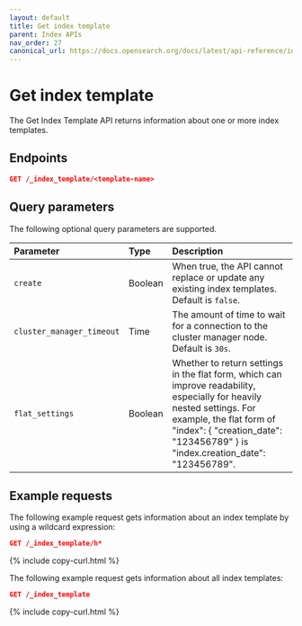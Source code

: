 ```yaml
---
layout: default
title: Get index template
parent: Index APIs
nav_order: 27
canonical_url: https://docs.opensearch.org/docs/latest/api-reference/index-apis/get-index-template/
---
```


# Get index template

The Get Index Template API returns information about one or more index templates.

## Endpoints

```json
GET /_index_template/<template-name>
```

## Query parameters

The following optional query parameters are supported.

Parameter | Type | Description
:--- | :--- | :---
`create` | Boolean | When true, the API cannot replace or update any existing index templates. Default is `false`.
`cluster_manager_timeout` | Time | The amount of time to wait for a connection to the cluster manager node. Default is `30s`.
`flat_settings` | Boolean | Whether to return settings in the flat form, which can improve readability, especially for heavily nested settings. For example, the flat form of "index": { "creation_date": "123456789" } is "index.creation_date": "123456789".

## Example requests

The following example request gets information about an index template by using a wildcard expression:

```json
GET /_index_template/h*
```
{% include copy-curl.html %}

The following example request gets information about all index templates:

```json
GET /_index_template
```
{% include copy-curl.html %}
